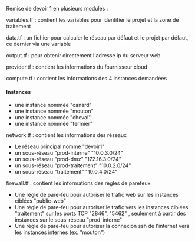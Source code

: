 Remise de devoir 1 en plusieurs modules :

variables.tf : contient les variables pour identifier le projet et la zone de traitement

data.tf : un fichier pour calculer le réseau par défaut et le projet par défaut, ce dernier via une variable

output.tf : pour obtenir directement l'adresse ip du serveur web.

provider.tf : contient les informations du fournisseur cloud

compute.tf : contient les informations des 4 instances demandées
#### Instances
* une instance nommée "canard"
* une instance nommée "mouton"
* une instance nommée "cheval"
* une instance nommée "fermier"

network.tf : contient les informations des réseaux
* Le réseau principal nommé "devoir1"
* un sous-réseau "prod-interne" "10.0.3.0/24"
* un sous-réseau "prod-dmz" "172.16.3.0/24"
* un sous-réseau "prod-traitement" "10.0.2.0/24"
* un sous-réseau "traitement" "10.0.4.0/24"

firewall.tf :  contient les informations des règles de parefeux
* Une règle de pare-feu pour autoriser le trafic web sur les instances ciblées "public-web"
* Une règle de pare-feu pour autoriser le trafic  vers les instances ciblées "traitement" sur les ports TCP "2846", "5462" , seulement à partir des instances sur le sous-réseau "prod-interne"
* Une règle de pare-feu pour autoriser la connexion ssh de l'internet vers les instances internes (ex. "mouton")
